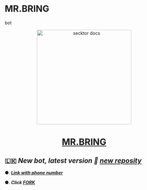 # MR.BRING
bot
<p align="center">  
  <a href="https://drive.google.com/file/d/15WhEUcqtz_VWoqTrHMXq9G1_Yx24gIVU/view?usp=drive_link">
    <img alt="secktor docs" height="300" <img src="https://i.ibb.co/d6xsG7k/Presentation1-2.jpg" alt="Presentation1-2" border="0">
    <h1 align="center"> MR.BRING </h1>
  </a>
</p>  

</p>



  
 ## 🇱🇰 ***New bot, latest version 🎉 [new reposity](https://github.com/WarshaNushan/MR.BRING)***




●. ***[Link with phone number
](https://pair-web-public.koyeb.app/)***

●.  ***Click [FORK](https://github.com/WarshaNushan/MR.BRING/fork)***
